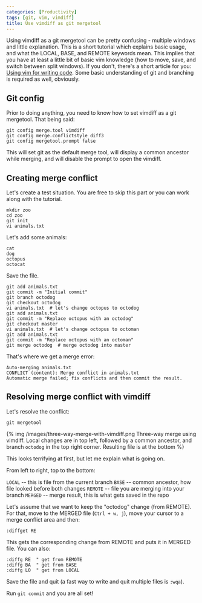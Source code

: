 ```yaml
---
categories: [Productivity]
tags: [git, vim, vimdiff]
title: Use vimdiff as git mergetool
---
```


Using vimdiff as a git mergetool can be pretty confusing - multiple windows and little explanation. This is a short tutorial which explains basic usage, and what the LOCAL, BASE, and REMOTE keywords mean. This implies that you have at least a little bit of basic vim knowledge (how to move, save, and switch between split windows). If you don't, there's a short article for you: [Using vim for writing code](http://www.rosipov.com/blog/using-vim-for-writing-code/). Some basic understanding of git and branching is required as well, obviously.

## Git config

Prior to doing anything, you need to know how to set vimdiff as a git mergetool. That being said:

    git config merge.tool vimdiff
    git config merge.conflictstyle diff3
    git config mergetool.prompt false

This will set git as the default merge tool, will display a common ancestor while merging, and will disable the prompt to open the vimdiff.

## Creating merge conflict

Let's create a test situation. You are free to skip this part or you can work along with the tutorial.

    mkdir zoo
    cd zoo
    git init
    vi animals.txt

Let's add some animals:

    cat
    dog
    octopus
    octocat

Save the file.

    git add animals.txt
    git commit -m "Initial commit"
    git branch octodog
    git checkout octodog
    vi animals.txt  # let's change octopus to octodog
    git add animals.txt
    git commit -m "Replace octopus with an octodog"
    git checkout master
    vi animals.txt  # let's change octopus to octoman
    git add animals.txt
    git commit -m "Replace octopus with an octoman"
    git merge octodog  # merge octodog into master

That's where we get a merge error:

    Auto-merging animals.txt
    CONFLICT (content): Merge conflict in animals.txt
    Automatic merge failed; fix conflicts and then commit the result.

## Resolving merge conflict with vimdiff

Let's resolve the conflict:

    git mergetool

{% img /images/three-way-merge-with-vimdiff.png Three-way merge using vimdiff. Local changes are in top left, followed by a common ancestor, and branch `octodog` in the top right corner. Resulting file is at the bottom %}

This looks terrifying at first, but let me explain what is going on.

From left to right, top to the bottom:

`LOCAL` -- this is file from the current branch
`BASE` -- common ancestor, how file looked before both changes
`REMOTE` -- file you are merging into your branch
`MERGED` -- merge result, this is what gets saved in the repo

Let's assume that we want to keep the "octodog" change (from REMOTE). For that, move to the MERGED file (`Ctrl + w, j`), move your cursor to a merge conflict area and then:

    :diffget RE

This gets the corresponding change from REMOTE and puts it in MERGED file. You can also:

    :diffg RE  " get from REMOTE
    :diffg BA  " get from BASE
    :diffg LO  " get from LOCAL

Save the file and quit (a fast way to write and quit multiple files is `:wqa`).

Run `git commit` and you are all set!

